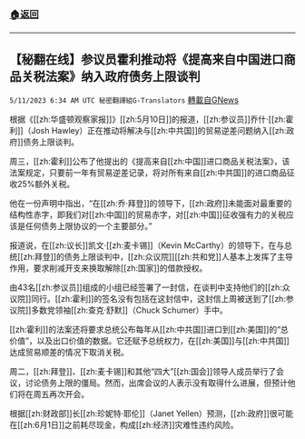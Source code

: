 ###  [:house:返回](README.md)
---


## 【秘翻在线】参议员霍利推动将《提高来自中国进口商品关税法案》纳入政府债务上限谈判
`5/11/2023 6:34 AM UTC 秘密翻譯組G-Translators` [轉載自GNews](https://gnews.org/articles/1291510)

根据《[[zh:华盛顿观察家报]]》[[zh:5月10日]]的报道，[[zh:参议员]]乔什·[[zh:霍利]]（Josh Hawley）正在推动将解决与[[zh:中共国]]的贸易逆差问题纳入[[zh:政府]]债务上限谈判。

周三，[[zh:霍利]]公布了他提出的《提高来自[[zh:中国]]进口商品关税法案》，该法案规定，只要前一年有贸易逆差记录，将对所有来自[[zh:中共国]]的进口商品征收25%额外关税。

他在一份声明中指出，“在[[zh:乔·拜登]]的领导下，[[zh:政府]]未能面对最重要的结构性赤字，即我们对[[zh:中国]]的贸易赤字，对[[zh:中国]]征收强有力的关税应该是任何债务上限协议的一个主要部分。”

报道说，在[[zh:议长]]凯文·[[zh:麦卡锡]]（Kevin McCarthy）的领导下，在与总统[[zh:拜登]]的债务上限谈判中，[[zh:众议院]][[zh:共和党]]人基本上发挥了主导作用，要求削减开支来换取解除[[zh:国家]]的借款授权。

由43名[[zh:参议员]]组成的小组已经签署了一封信，在谈判中支持他们的[[zh:众议院]]同行。[[zh:霍利]]的签名没有包括在这封信中，这封信上周被送到了[[zh:参议院]]多数党领袖[[zh:查克·舒默]]（Chuck Schumer）手中。

[[zh:霍利]]的法案还将要求总统公布每年从[[zh:中共国]]进口到[[zh:美国]]的“总价值”，以及出口价值的数据。它还赋予总统权力，在[[zh:美国]]与[[zh:中共国]]达成贸易顺差的情况下取消关税。

周二，[[zh:拜登]]、[[zh:麦卡锡]]和其他“四大”[[zh:国会]]领导人成员举行了会议，讨论债务上限的僵局。然而，出席会议的人表示没有取得什么进展，但预计他们将在周五再次开会。

根据[[zh:财政部]]长[[zh:珍妮特·耶伦]]（Janet Yellen）预测，[[zh:政府]]很可能在[[zh:6月1日]]之前耗尽现金，构成[[zh:经济]]灾难性违约风险。
